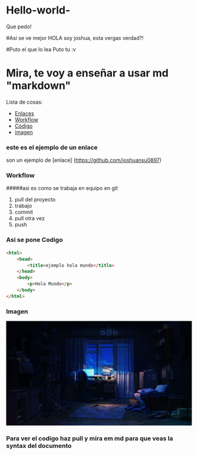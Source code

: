 # Hello-world-
Que pedo!

#Asi se ve mejor 
HOLA soy joshua, esta vergas verdad?!

#Puto el que lo lea
Puto tu :v

# Mira, te voy a enseñar a usar md "markdown"

Lista de cosas:
- [Enlaces](#este-es-el-ejemplo-de-un-enlace)
- [Workflow](#workflow)
- [Código](#asi-se-pone-codigo)
- [imagen](#imagen)

### este es el ejemplo de un enlace 
 son un ejemplo de  [enlace] (https://github.com/joshuansu0897)

### Workflow 
#####asi es como se trabaja en equipo en git
1. pull del proyecto
2. trabajo
3. commit
4. pull otra vez
5. push

### Asi se pone Codigo 

```html
<html>
    <head>
        <title>ejemplo hola mundo</title>
    </head>
    <body>
        <p>Hola Mundo</p>
    </body>
</html>
```

### Imagen 
![imagen](imagenes/1463903923055.gif)

### Para ver el codigo haz pull y mira em md para que veas la syntax del documento